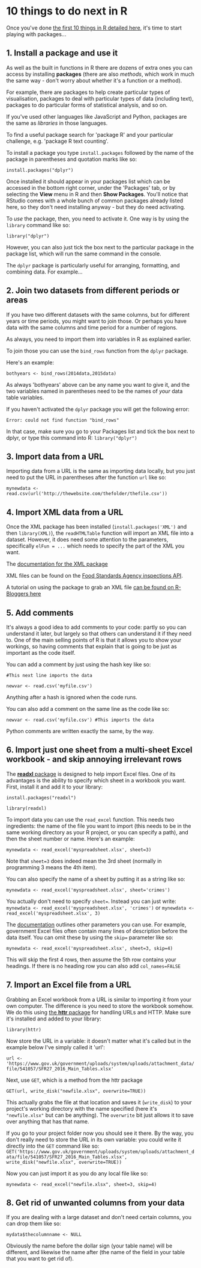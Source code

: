 # 10 things to do next in R

Once you've done [the first 10 things in R detailed here](https://github.com/paulbradshaw/Rintro), it's time to start playing with packages...

## 1. Install a package and use it

As well as the built in functions in R there are dozens of extra ones you can access by installing **packages** (there are also *methods*, which work in much the same way - don't worry about whether it's a function or a method). 

For example, there are packages to help create particular types of visualisation, packages to deal with particular types of data (including text), packages to do particular forms of statistical analysis, and so on.

If you've used other languages like JavaScript and Python, packages are the same as *libraries* in those languages.

To find a useful package search for 'package R' and your particular challenge, e.g. 'package R text counting'.

To install a package you type `install.packages` followed by the name of the package in parentheses and quotation marks like so:

`install.packages("dplyr")`

Once installed it should appear in your packages list which can be accessed in the bottom right corner, under the 'Packages' tab, or by selecting the **View** menu in R and then **Show Packages**. You'll notice that RStudio comes with a whole bunch of common packages already listed here, so they don't need installing anyway - but they do need activating.

To *use* the package, then, you need to activate it. One way is by using the `library` command like so:

`library("dplyr")`

However, you can also just tick the box next to the particular package in the package list, which will run the same command in the console.

The `dplyr` package is particularly useful for arranging, formatting, and combining data. For example...

## 2. Join two datasets from different periods or areas

If you have two different datasets with the same columns, but for different years or time periods, you might want to join those. Or perhaps you have data with the same columns and time period for a number of regions.

As always, you need to import them into variables in R as explained earlier.

To join those you can use the `bind_rows` function from the `dplyr` package.

Here's an example:

`bothyears <- bind_rows(2014data,2015data)`

As always 'bothyears' above can be any name you want to give it, and the two variables named in parentheses need to be the names of *your* data table variables.

If you haven't activated the `dplyr` package you will get the following error:

`Error: could not find function "bind_rows"`

In that case, make sure you go to your Packages list and tick the box next to dplyr, or type this command into R: `library("dplyr")`

## 3. Import data from a URL

Importing data from a URL is the same as importing data locally, but you just need to put the URL in parentheses after the function `url` like so:

`mynewdata <- read.csv(url('http://thewebsite.com/thefolder/thefile.csv'))`

## 4. Import XML data from a URL

Once the XML package has been installed (`install.packages('XML')` and then `library(XML)`), the `readHTMLTable` function will import an XML file into a dataset. However, it does need some attention to the parameters, specifically  `elFun = ...` which needs to specify the part of the XML you want.

The [documentation for the XML package](https://cran.r-project.org/web/packages/XML/XML.pdf)

XML files can be found on the [Food Standards Agency inspections API](http://ratings.food.gov.uk/open-data/en-GB).

A tutorial on using the package to grab an XML file [can be found on R-Bloggers here](https://www.r-bloggers.com/r-and-the-web-for-beginners-part-ii-xml-in-r/)

## 5. Add comments

It's always a good idea to add comments to your code: partly so you can understand it later, but largely so that others can understand it if they need to. One of the main selling points of R is that it allows you to show your workings, so having comments that explain that is going to be just as important as the code itself.

You can add a comment by just using the hash key like so:

`#This next line imports the data`

`newvar <- read.csv('myfile.csv')`

Anything after a hash is ignored when the code runs. 

You can also add a comment on the same line as the code like so:

`newvar <- read.csv('myfile.csv') #This imports the data`

Python comments are written exactly the same, by the way.

## 6. Import just one sheet from a multi-sheet Excel workbook - and skip annoying irrelevant rows

The [**readxl** package](https://cran.r-project.org/web/packages/readxl/readxl.pdf) is designed to help import Excel files. One of its advantages is the ability to specify which sheet in a workbook you want. First, install it and add it to your library:

`install.packages("readxl")`

`library(readxl)`

To import data you can use the `read_excel` function. This needs two ingredients: the name of the file you want to import (this needs to be in the same working directory as your R project, or you can specify a path), and then the sheet number or name. Here's an example:

`mynewdata <- read_excel('myspreadsheet.xlsx', sheet=3)`

Note that `sheet=3` does indeed mean the 3rd sheet (normally in programming 3 means the 4th item).

You can also specify the name of a sheet by putting it as a string like so:

`mynewdata <- read_excel('myspreadsheet.xlsx', sheet='crimes')`

You actually don't need to specify `sheet=`. Instead you can just write: `mynewdata <- read_excel('myspreadsheet.xlsx', 'crimes')` or `mynewdata <- read_excel('myspreadsheet.xlsx', 3)`

The [documentation](https://cran.r-project.org/web/packages/readxl/readxl.pdf) outlines other parameters you can use. For example, government Excel files often contain many lines of description before the data itself. You can omit these by using the `skip=` parameter like so:

`mynewdata <- read_excel('myspreadsheet.xlsx', sheet=3, skip=4)`

This will skip the first 4 rows, then assume the 5th row contains your headings. If there is no heading row you can also add `col_names=FALSE`

## 7. Import an Excel file from a URL

Grabbing an Excel workbook from a URL is similar to importing it from your own computer. The difference is you need to store the workbook somehow. We do this using [the **httr** package](https://cran.r-project.org/web/packages/httr/httr.pdf) for handling URLs and HTTP. Make sure it's installed and added to your library:

`library(httr)`

Now store the URL in a variable: it doesn't matter what it's called but in the example below I've simply called it 'url':

`url <- 'https://www.gov.uk/government/uploads/system/uploads/attachment_data/file/541057/SFR27_2016_Main_Tables.xlsx'`

Next, use `GET`, which is a method from the httr package

`GET(url, write_disk("newfile.xlsx", overwrite=TRUE))`

This actually grabs the file at that location and saves it (`write_disk`) to your project's working directory with the name specified (here it's `"newfile.xlsx"` but can be anything). The `overwrite` bit just allows it to save over anything that has that name.

If you go to your project folder now you should see it there. By the way, you don't really need to store the URL in its own variable: you could write it directly into the `GET` command like so: `GET('https://www.gov.uk/government/uploads/system/uploads/attachment_data/file/541057/SFR27_2016_Main_Tables.xlsx', write_disk("newfile.xlsx", overwrite=TRUE))`

Now you can just import it as you do any local file like so:

`mynewdata <- read_excel("newfile.xlsx", sheet=3, skip=4)`

## 8. Get rid of unwanted columns from your data

If you are dealing with a large dataset and don't need certain columns, you can drop them like so:

`mydata$thecolumnname <- NULL`

Obviously the name before the dollar sign (your table name) will be different, and likewise the name after (the name of the field in your table that you want to get rid of). 
